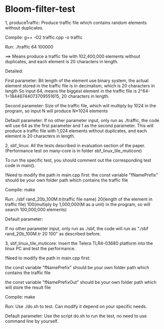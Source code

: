 Bloom-filter-test
=================
1, produceTraffic: Produce traffic file which contains random elements without duplicates.

Compile:  g++ -O2 traffic.cpp -o traffic

Run:      ./traffic 64 100000

==>       Means produce a traffic file with 102,400,000 elements without duplicates, and each element is 20 characters in length.

Detailed: 

First parameter: Bit length of the element use binary system, the actual element stored in the traffic file is in decimalism, which is 20 characters in length
So input 64, means the biggest element in the traffic file is 2^64-1=18446744073709551615, 20 characters in length.

Second parameter: Size of the traffic file, which will multiply by 1024 in the program, so input N will produce N*1024 elements  

Default parameter: If no other parameter input, only run as ./traffic, the code will use 64 as the first parameter and 1 as the second parameter.
This will produce a traffic file with 1,024 elements without duplicates, and each element is 20 characters in length.
        
2, sbf_linux: All the tests described in evaluation section of the paper. (Performance test on many-core is in folder sbf_linux_tile_muticore)

To run the specific test, you should comment out the corresponding test code in main().

!Need to modify the path in main.cpp first:  the const variable "fNamePrefix" should be your own folder path which contains the traffic file 

Compile:         make

Run:             ./sbf rand_20b_100M.tr(traffic file name) 20(length of the element in traffic file) 100(multiply by 1,000,000(M as a unit) in the program, so will search 100,000,000 elements)

Default parameter: 

If no other parameter input, only run as ./sbf, the code will run as "./sbf rand_20b_100M.tr 20 100" as described before.
                        
3, sbf_linux_tile_muticore: Insert the Telera TLR4-03680 platform into the linux PC and test the performance.
		    
!Need to modify the path in main.cpp first:  

the const variable "fNamePrefix" should be your own folder path which contains the traffic file 

the const variable "fNamePrefixOut" should be your own folder path which will store the result file 

Compile:        make

Run:            Use ./do.sh to test. Can modify it depend on your specific needs.

Default parameter:  Use the script do.sh to run the test, no need to use command line by yourself.   
